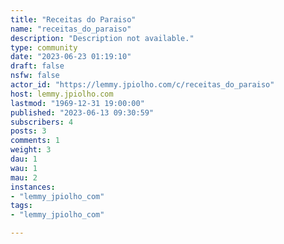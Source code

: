 ```yaml
---
title: "Receitas do Paraiso" 
name: "receitas_do_paraiso"
description: "Description not available."
type: community
date: "2023-06-23 01:19:10"
draft: false
nsfw: false
actor_id: "https://lemmy.jpiolho.com/c/receitas_do_paraiso"
host: lemmy.jpiolho.com
lastmod: "1969-12-31 19:00:00"
published: "2023-06-13 09:30:59"
subscribers: 4
posts: 3
comments: 1
weight: 3
dau: 1
wau: 1
mau: 2
instances:
- "lemmy_jpiolho_com"
tags: 
- "lemmy_jpiolho_com"

---
```

